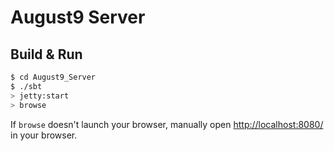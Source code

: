 # August9 Server #

## Build & Run ##

```sh
$ cd August9_Server
$ ./sbt
> jetty:start
> browse
```

If `browse` doesn't launch your browser, manually open [http://localhost:8080/](http://localhost:8080/) in your browser.
